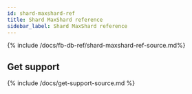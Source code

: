 ```yaml
---
id: shard-maxshard-ref
title: Shard MaxShard reference
sidebar_label: Shard MaxShard reference
---
```


{% include /docs/fb-db-ref/shard-maxshard-ref-source.md%}

## Get support

{% include /docs/get-support-source.md %}
